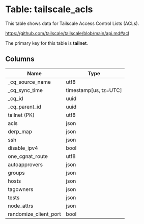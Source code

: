 # Table: tailscale_acls

This table shows data for Tailscale Access Control Lists (ACLs).

https://github.com/tailscale/tailscale/blob/main/api.md#acl

The primary key for this table is **tailnet**.

## Columns

| Name          | Type          |
| ------------- | ------------- |
|_cq_source_name|utf8|
|_cq_sync_time|timestamp[us, tz=UTC]|
|_cq_id|uuid|
|_cq_parent_id|uuid|
|tailnet (PK)|utf8|
|acls|json|
|derp_map|json|
|ssh|json|
|disable_ipv4|bool|
|one_cgnat_route|utf8|
|autoapprovers|json|
|groups|json|
|hosts|json|
|tagowners|json|
|tests|json|
|node_attrs|json|
|randomize_client_port|bool|